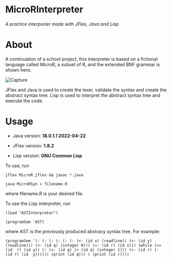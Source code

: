 # MicroRInterpreter 
###### A practice interpreter made with JFlex, Java and Lisp 
# About
A continuation of a school project, this interpreter is based on a fictional language called MicroR, a subset of R, and the extended BNF grammar is shown here.

![Capture](https://user-images.githubusercontent.com/78707594/172248679-8ee9b172-7b74-43a5-a0b3-9ebd98dd028a.PNG)

JFlex and Java is used to create the lexer, validate the syntax and create the abstract syntax tree. Lisp is used to interpret the abstract syntax tree and execute the code.

# Usage
- Java version: **18.0.1.1 2022-04-22**

- JFlex version: **1.8.2**

- Lisp version: **GNU Common Lisp**

To use, run
```
jflex MicroR.jflex && javac *.java

java MicroRSyn < filename.R
```
where filename.R is your desired file.

To use the Lisp interpreter, run 
```
(load "ASTInterpreter") 

(programSem 'AST) 
``` 
where AST is the previously produced abstracy syntax tree. For example:

`(programSem '(: (: (: (: (: (: (<- (id x) (readline)) (<- (id y) 
(readline))) (<- (id q) (integer 0))) (<- (id r) (id x))) (while (>= (id 
r) (id y)) (: (<- (id q) (+ (id q) (integer 1))) (<- (id r) (- (id r) (id 
y)))))) (print (id q))) (
(print (id r))))`
